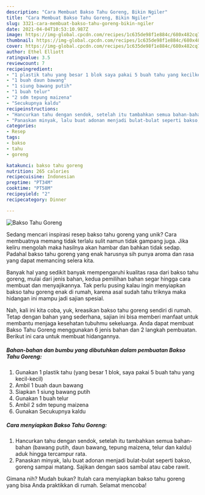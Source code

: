 ```yaml
---
description: "Cara Membuat Bakso Tahu Goreng, Bikin Ngiler"
title: "Cara Membuat Bakso Tahu Goreng, Bikin Ngiler"
slug: 3321-cara-membuat-bakso-tahu-goreng-bikin-ngiler
date: 2021-04-04T10:53:10.987Z
image: https://img-global.cpcdn.com/recipes/1c635de98f1e884c/680x482cq70/bakso-tahu-goreng-foto-resep-utama.jpg
thumbnail: https://img-global.cpcdn.com/recipes/1c635de98f1e884c/680x482cq70/bakso-tahu-goreng-foto-resep-utama.jpg
cover: https://img-global.cpcdn.com/recipes/1c635de98f1e884c/680x482cq70/bakso-tahu-goreng-foto-resep-utama.jpg
author: Ethel Elliott
ratingvalue: 3.5
reviewcount: 7
recipeingredient:
- "1 plastik tahu yang besar 1 blok saya pakai 5 buah tahu yang kecilkecil"
- "1 buah daun bawang"
- "1 siung bawang putih"
- "1 buah telur"
- "2 sdm tepung maizena"
- "Secukupnya kaldu"
recipeinstructions:
- "Hancurkan tahu dengan sendok, setelah itu tambahkan semua bahan-bahan (bawang putih, daun bawang, tepung maizena, telur dan kaldu) aduk hingga tercampur rata."
- "Panaskan minyak, lalu buat adonan menjadi bulat-bulat seperti bakso, goreng sampai matang. Sajikan dengan saos sambal atau cabe rawit."
categories:
- Resep
tags:
- bakso
- tahu
- goreng

katakunci: bakso tahu goreng 
nutrition: 265 calories
recipecuisine: Indonesian
preptime: "PT34M"
cooktime: "PT58M"
recipeyield: "2"
recipecategory: Dinner

---
```



![Bakso Tahu Goreng](https://img-global.cpcdn.com/recipes/1c635de98f1e884c/680x482cq70/bakso-tahu-goreng-foto-resep-utama.jpg)

Sedang mencari inspirasi resep bakso tahu goreng yang unik? Cara membuatnya memang tidak terlalu sulit namun tidak gampang juga. Jika keliru mengolah maka hasilnya akan hambar dan bahkan tidak sedap. Padahal bakso tahu goreng yang enak harusnya sih punya aroma dan rasa yang dapat memancing selera kita.



Banyak hal yang sedikit banyak mempengaruhi kualitas rasa dari bakso tahu goreng, mulai dari jenis bahan, kedua pemilihan bahan segar hingga cara membuat dan menyajikannya. Tak perlu pusing kalau ingin menyiapkan bakso tahu goreng enak di rumah, karena asal sudah tahu triknya maka hidangan ini mampu jadi sajian spesial.


Nah, kali ini kita coba, yuk, kreasikan bakso tahu goreng sendiri di rumah. Tetap dengan bahan yang sederhana, sajian ini bisa memberi manfaat untuk membantu menjaga kesehatan tubuhmu sekeluarga. Anda dapat membuat Bakso Tahu Goreng menggunakan 6 jenis bahan dan 2 langkah pembuatan. Berikut ini cara untuk membuat hidangannya.

<!--inarticleads1-->

##### Bahan-bahan dan bumbu yang dibutuhkan dalam pembuatan Bakso Tahu Goreng:

1. Gunakan 1 plastik tahu (yang besar 1 blok, saya pakai 5 buah tahu yang kecil-kecil)
1. Ambil 1 buah daun bawang
1. Siapkan 1 siung bawang putih
1. Gunakan 1 buah telur
1. Ambil 2 sdm tepung maizena
1. Gunakan Secukupnya kaldu




<!--inarticleads2-->

##### Cara menyiapkan Bakso Tahu Goreng:

1. Hancurkan tahu dengan sendok, setelah itu tambahkan semua bahan-bahan (bawang putih, daun bawang, tepung maizena, telur dan kaldu) aduk hingga tercampur rata.
1. Panaskan minyak, lalu buat adonan menjadi bulat-bulat seperti bakso, goreng sampai matang. Sajikan dengan saos sambal atau cabe rawit.




Gimana nih? Mudah bukan? Itulah cara menyiapkan bakso tahu goreng yang bisa Anda praktikkan di rumah. Selamat mencoba!
